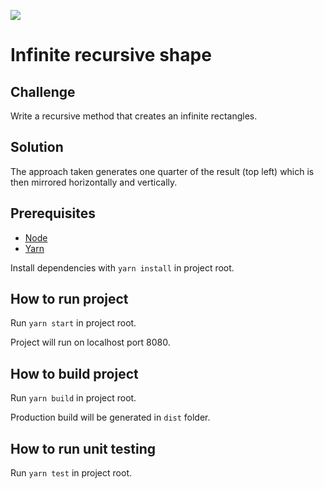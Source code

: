 ![](https://github.com/sanjnic/infinite-recursive-shape/workflows/Node%20CI/badge.svg)

# Infinite recursive shape

## Challenge

Write a recursive method that creates an infinite rectangles.

## Solution

The approach taken generates one quarter of the result (top left) which is then mirrored horizontally and vertically.

## Prerequisites

- [Node](https://nodejs.org)
- [Yarn](https://yarnpkg.com)

Install dependencies with `yarn install` in project root.

## How to run project

Run `yarn start` in project root.

Project will run on localhost port 8080.

## How to build project

Run `yarn build` in project root.

Production build will be generated in `dist` folder.

## How to run unit testing

Run `yarn test` in project root.

